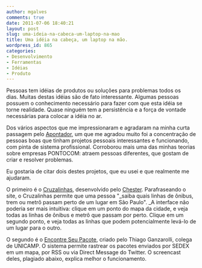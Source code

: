 ```yaml
---
author: mgalves
comments: true
date: 2011-07-06 18:40:21
layout: post
slug: uma-ideia-na-cabeca-um-laptop-na-mao
title: Uma idéia na cabeça, um laptop na mão.
wordpress_id: 865
categories:
- Desenvolvimento
- Ferramentas
- Idéias
- Produto
---
```


Pessoas tem idéias de produtos ou soluções para problemas todos os dias. Muitas destas idéias são de fato interessante. Algumas pessoas possuem o conhecimento necessário para fazer com que esta idéia se torne realidade. Quase ninguém tem a persistência e a força de vontade necessárias para colocar a idéia no ar.

Dos vários aspectos que me impressionaram e agradaram na minha curta passagem pelo [Apontador](http://apontador.com.br), um que me agradou muito foi a concentração de pessoas boas que tinham projetos pessoais interessantes e funcionando, com pinta de sistema profissional. Corroborou mais uma das minhas teorias sobre empresas PONTOCOM: atraem pessoas diferentes, que gostam de criar e resolver problemas.

Eu gostaria de citar dois destes projetos, que eu usei e que realmente me ajudaram.

O primeiro é o [Cruzalinhas](http://www.cruzalinhas.com/), desenvolvido pelo [Chester](http://chester.blog.br/sobre). Parafraseando o site, o Cruzalinhas permite que uma pessoa "_saiba quais linhas de ônibus, trem ou metrô passam perto de um lugar em São Paulo". _A interface não poderia ser mais intuitiva: clique em um ponto do mapa da cidade, e veja todas as linhas de ônibus e metrô que passam por perto. Clique em um segundo ponto, e veja todas as linhas que podem potencialmente levá-lo de um lugar para o outro.

O segundo é o [Encontre Seu Pacote](http://www.encontreseupacote.com.br/), criado pelo Thiago Ganzarolli, colega de UNICAMP. O sistema permite rastrear os pacotes enviados por SEDEX em um mapa, por RSS ou via Direct Message do Twitter. O screencast deles, plagiado abaixo, explica melhor o funcionamento.


